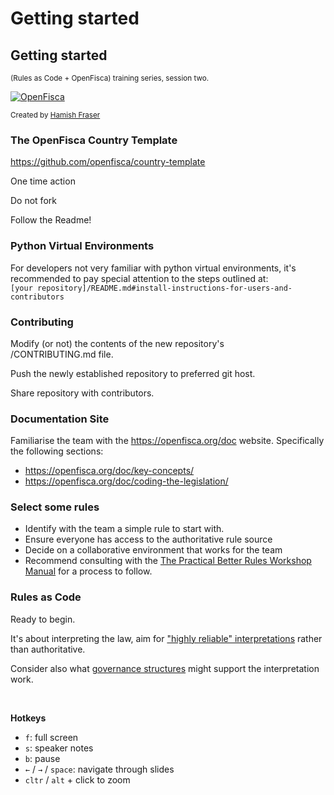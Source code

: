 # Getting started

<div class="present"><div class="reveal"><div class="slides">

  <section class="has-dark-background" data-background="#240b35" data-background-image="../_static/img/openfisca-bg.svg" data-background-position="230% 50%" data-background-size="auto 120%">
    <h2>Getting started</h2>
    <p>
      <small>(Rules as Code + OpenFisca) training series, session two.</small>
    </p>
    <p><a href="https://openfisca.org" class="logo"><img src="../_static/img/openfisca.svg" alt="OpenFisca" ></a></p>
    <p><small class="author">Created by <a href="https://hamish.dev">Hamish Fraser</a></small></p>
  </section>

  <section>
    <h3>The OpenFisca Country Template</h3>
    <p><a href="https://github.com/openfisca/country-template" target="_blank">https://github.com/openfisca/country-template</a></p>
    <p>One time action</p><p>Do not fork</p><p>Follow the Readme!</p>
  </section>

  <section>
    <h3>Python Virtual Environments</h3>
    <p>For developers not very familiar with python virtual environments, it's recommended to pay special attention to the steps outlined at: <br>
    <code>[your repository]/README.md#install-instructions-for-users-and-contributors</code>
    </p>
  </section>

  <section>
    <h3>Contributing</h3>
    <p>Modify (or not) the contents of the new repository's<br>/CONTRIBUTING.md file.</p>
    <p>Push the newly established repository to preferred git host.</p>
    <p>Share repository with contributors.</p>
  </section>

  <section>
    <h3>Documentation Site</h3>
    <p>Familiarise the team with the <a href="https://openfisca.org/doc" target="_blank">https://openfisca.org/doc</a> website. Specifically the following sections:
      <ul class="dotless">
        <li><a href="https://openfisca.org/doc/key-concepts/" target="_blank">https://openfisca.org/doc/key-concepts/</a></li>
        <li><a href="https://openfisca.org/doc/coding-the-legislation/" target="_blank">https://openfisca.org/doc/coding-the-legislation/</a></li>
      </ul>
    </p>
  </section>

  <section>
    <h3>Select some rules</h3>
    <ul>
      <li>Identify with the team a simple rule to start with.</li>
      <li>Ensure everyone has access to the authoritative rule source</li>
      <li>Decide on a collaborative environment that works for the team</li>
      <li>Recommend consulting with the <a href="https://betterrules.nz/workshop-manual.html" target="_blank">The Practical Better Rules Workshop Manual</a> for a process to follow.</li>
    </ul>
  </section>

  <section>
    <h3>Rules as Code</h3>
    <p>Ready to begin.</p>
    <p>It's about interpreting the law, aim for <a href="https://hamish.dev/research/lac/part-four#highly-reliable-interpretations-are-valuable" target="_blank">"highly reliable" interpretations</a> rather than authoritative.</p>
    <p>Consider also what <a href="https://law.mit.edu/pub/governingdigitallegalsystems/release/2">governance structures</a> might support the interpretation work.</p>
  </section>

</div></div></div>

<br>

**Hotkeys**

- `f`: full screen
- `s`: speaker notes
- `b`: pause
- `←` / `→` / `space`: navigate through slides
- `cltr` / `alt`  + click to zoom
